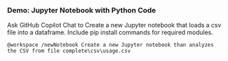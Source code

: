 ### Demo: Jupyter Notebook with Python Code

Ask GitHub Copilot Chat to Create a new Jupyter notebook that loads a csv file into a dataframe. Include pip install commands for required modules.

`@workspace /newNotebook Create a new Jupyter notebook than analyzes the CSV from file complete\csv\usage.csv`
